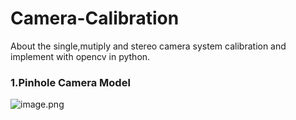 # Camera-Calibration
About the single,mutiply and stereo camera system calibration and implement with opencv in python.
### 1.Pinhole Camera Model
![image.png](attachment:image.png)
